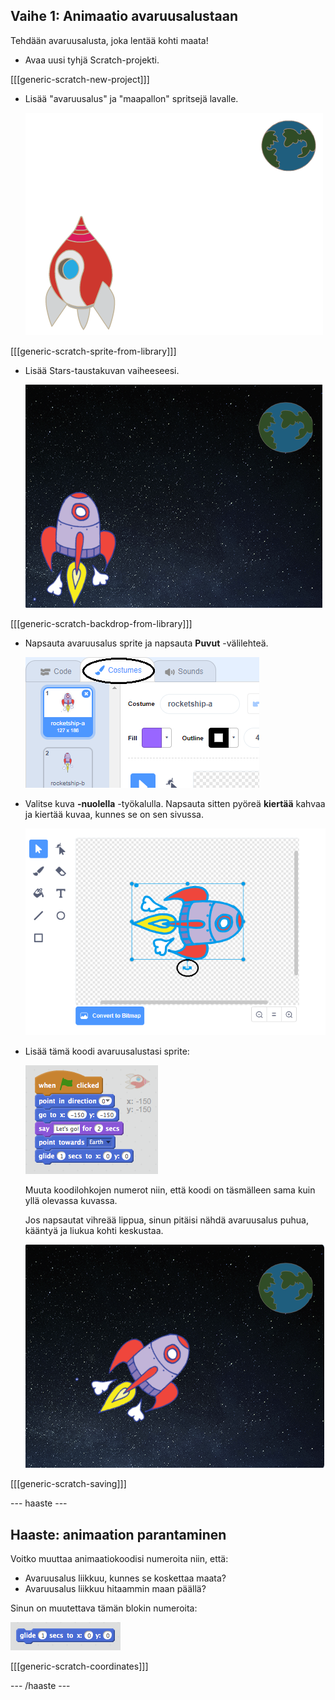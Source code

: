 ## Vaihe 1: Animaatio avaruusalustaan

Tehdään avaruusalusta, joka lentää kohti maata!

+ Avaa uusi tyhjä Scratch-projekti.

[[[generic-scratch-new-project]]]

+ Lisää "avaruusalus" ja "maapallon" spritsejä lavalle.
    
    ![Avaruusalus ja maapallon sprites](images/space-sprites.png)

[[[generic-scratch-sprite-from-library]]]

+ Lisää Stars-taustakuvan vaiheeseesi.
    
    ![Tilaa taustalla](images/space-backdrop.png)

[[[generic-scratch-backdrop-from-library]]]

+ Napsauta avaruusalus sprite ja napsauta **Puvut** -välilehteä.
    
    ![Sprite puku](images/space-costume.png)

+ Valitse kuva **-nuolella** -työkalulla. Napsauta sitten pyöreä **kiertää** kahvaa ja kiertää kuvaa, kunnes se on sen sivussa.
    
    ![Pyöritetään puku](images/space-rotate.png)

+ Lisää tämä koodi avaruusalustasi sprite:
    
    ![Avaruusaluskoodi](images/space-animate.png)
    
    Muuta koodilohkojen numerot niin, että koodi on täsmälleen sama kuin yllä olevassa kuvassa.
    
    Jos napsautat vihreää lippua, sinun pitäisi nähdä avaruusalus puhua, kääntyä ja liukua kohti keskustaa.
    
    ![Ilma-aluksen animaation testaaminen](images/space-animate-stage.png)

[[[generic-scratch-saving]]]

\--- haaste \---

## Haaste: animaation parantaminen

Voitko muuttaa animaatiokoodisi numeroita niin, että:

+ Avaruusalus liikkuu, kunnes se koskettaa maata?
+ Avaruusalus liikkuu hitaammin maan päällä?

Sinun on muutettava tämän blokin numeroita:

![Liukukappale](images/space-glide.png)

[[[generic-scratch-coordinates]]]

\--- /haaste \---